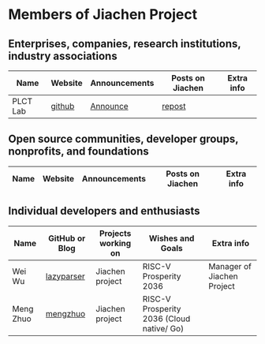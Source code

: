 # Members of Jiachen Project

## Enterprises, companies, research institutions, industry associations

|          Name |     Website     |   Announcements   | Posts on Jiachen |        Extra info |
| ------------- | --------------- | ----------------- | ---------------- | ----------------- |
|      PLCT Lab | [github](https://github.com/plctlab) | [Announce](https://mp.weixin.qq.com/s/msP5f3VAgjAmuzc9TCE1Yg) | [repost](https://mp.weixin.qq.com/s/2MKFuHrTn22npnPqTk4oOg) | |

## Open source communities, developer groups, nonprofits, and foundations

|           Name |     Website     |   Announcements   | Posts on Jiachen |        Extra info |
| -------------- | --------------- | ----------------- | ---------------- | ----------------- |


## Individual developers and enthusiasts

| Name      | GitHub or Blog  | Projects working on | Wishes and Goals |        Extra info |
| --------- | --------------- | ----------------- | ---------------- | ----------------- |
| Wei Wu    | [lazyparser](https://github.com/lazyparser/) | Jiachen project | RISC-V Prosperity 2036 | Manager of Jiachen Project |
| Meng Zhuo | [mengzhuo](https://github.com/mengzhuo/) | Jiachen project | RISC-V Prosperity 2036 (Cloud native/ Go) |  |
